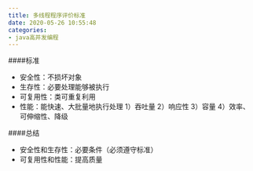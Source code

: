 ```yaml
---
title: 多线程程序评价标准
date: 2020-05-26 10:55:48
categories:
- java高并发编程
---
```

####标准
* 安全性：不损坏对象
* 生存性：必要处理能够被执行
* 可复用性：类可重复利用
* 性能：能快速、大批量地执行处理
    1）吞吐量
    2）响应性
    3）容量
    4）效率、可伸缩性、降级

####总结
* 安全性和生存性：必要条件（必须遵守标准）
* 可复用性和性能：提高质量
